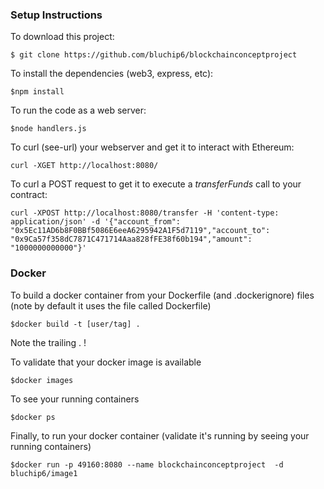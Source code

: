 

### Setup Instructions

To download this project:

```$ git clone https://github.com/bluchip6/blockchainconceptproject```

To install the dependencies (web3, express, etc):

```$npm install```

To run the code as a web server:

```$node handlers.js```

To curl (see-url) your webserver and get it to interact with Ethereum:

```curl -XGET http://localhost:8080/```

To curl a POST request to get it to execute a *transferFunds* call to your contract:

```curl -XPOST http://localhost:8080/transfer -H 'content-type: application/json' -d '{"account_from": "0x5Ec11AD6b8F0BBf5086E6eeA6295942A1F5d7119","account_to": "0x9Ca57f358dC7871C471714Aaa828fFE38f60b194","amount": "1000000000000"}'```



### Docker

To build a docker container from your Dockerfile (and .dockerignore) files (note by default it uses the file called Dockerfile)

```$docker build -t [user/tag] .```

Note the trailing . !

To validate that your docker image is available

```$docker images```

To see your running containers

```$docker ps ```

Finally, to run your docker container (validate it's running by seeing your running containers)

```$docker run -p 49160:8080 --name blockchainconceptproject  -d bluchip6/image1```




